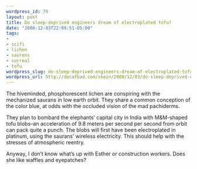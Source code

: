 ```yaml
--- 
wordpress_id: 79
layout: post
title: Do sleep-deprived engineers dream of electroplated tofu?
date: "2008-12-03T22:09:51-05:00"
tags: 
- 
- scifi
- lichen
- saurens
- surreal
- tofu
wordpress_slug: do-sleep-deprived-engineers-dream-of-electroplated-tofu
wordpress_url: http://decafbad.com/skein/2008/12/03/do-sleep-deprived-engineers-dream-of-electroplated-tofu/
---
```



The hiveminded, phosphorescent lichen are conspiring with the mechanized saurans in low earth orbit. They share a common conception of the color blue, at odds with the occluded vision of the mad pachiderms.

They plan to bombard the elephants’ capital city in India with M&M-shaped tofu blobs–an acceleration of 9.8 meters per second per second from orbit can pack quite a punch. The blobs will first have been electroplated in platinum, using the saurans’ wireless electricity. This should help with the stresses of atmospheric reentry.

Anyway, I don’t know what’s up with Esther or construction workers. Does she like waffles and eyepatches?
